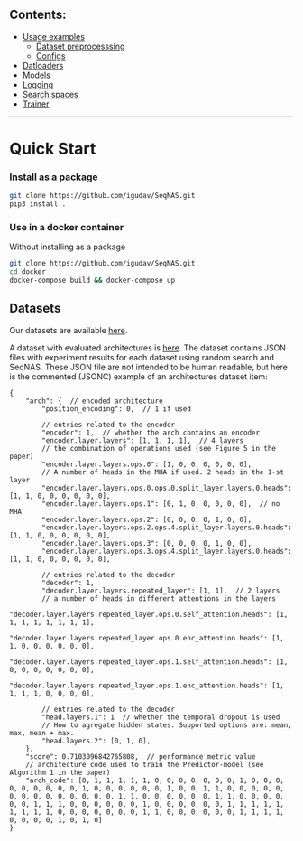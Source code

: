 ## 
## Contents:
- [Usage examples](./examples/README.md)
    -  [Dataset preprocesssing](./examples/dataset_preprocess/README.md)
    -  [Configs](./examples/sample_configs/README.md)
- [Datloaders](./src/SeqNAS/datasets/README.md)
- [Models](./src/SeqNAS/models/README.md)
- [Logging](./src/SeqNAS/nash_logging/README.md)
- [Search spaces](./src/SeqNAS/search_spaces/README.md)
- [Trainer](./src/SeqNAS/trainers/README.md)



<hr>

# Quick Start                                                                                                                                                                                            
### Install as a package

```bash
git clone https://github.com/igudav/SeqNAS.git
pip3 install . 
```

### Use in a docker container

Without installing as a package

```bash
git clone https://github.com/igudav/SeqNAS.git
cd docker
docker-compose build && docker-compose up
```

## Datasets
Our datasets are available [here](https://disk.yandex.ru/d/N2TzBBTo8Ac7lQ). 

A dataset with evaluated architectures is [here](nas-bench-event-sequences.zip).
The dataset contains JSON files with experiment results for each dataset using random search and SeqNAS.
These JSON file are not intended to be human readable, but here is the commented (JSONC) example of an architectures dataset item:

```jsonc
{
    "arch": {  // encoded architecture
        "position_encoding": 0,  // 1 if used

        // entries related to the encoder
        "encoder": 1,  // whether the arch contains an encoder
        "encoder.layer.layers": [1, 1, 1, 1],  // 4 layers
        // the combination of operations used (see Figure 5 in the paper)
        "encoder.layer.layers.ops.0": [1, 0, 0, 0, 0, 0, 0],
        // A number of heads in the MHA if used. 2 heads in the 1-st layer
        "encoder.layer.layers.ops.0.ops.0.split_layer.layers.0.heads": [1, 1, 0, 0, 0, 0, 0, 0],
        "encoder.layer.layers.ops.1": [0, 1, 0, 0, 0, 0, 0],  // no MHA
        "encoder.layer.layers.ops.2": [0, 0, 0, 0, 1, 0, 0],
        "encoder.layer.layers.ops.2.ops.4.split_layer.layers.0.heads": [1, 1, 0, 0, 0, 0, 0, 0],
        "encoder.layer.layers.ops.3": [0, 0, 0, 0, 1, 0, 0],
        "encoder.layer.layers.ops.3.ops.4.split_layer.layers.0.heads": [1, 1, 0, 0, 0, 0, 0, 0],

        // entries related to the decoder
        "decoder": 1,
        "decoder.layer.layers.repeated_layer": [1, 1],  // 2 layers
        // a number of heads in different attentions in the layers
        "decoder.layer.layers.repeated_layer.ops.0.self_attention.heads": [1, 1, 1, 1, 1, 1, 1, 1],
        "decoder.layer.layers.repeated_layer.ops.0.enc_attention.heads": [1, 1, 0, 0, 0, 0, 0, 0],
        "decoder.layer.layers.repeated_layer.ops.1.self_attention.heads": [1, 0, 0, 0, 0, 0, 0, 0],
        "decoder.layer.layers.repeated_layer.ops.1.enc_attention.heads": [1, 1, 1, 1, 0, 0, 0, 0],

        // entries related to the decoder
        "head.layers.1": 1  // whether the temporal dropout is used
        // How to agregate hidden states. Supported options are: mean, max, mean + max.
        "head.layers.2": [0, 1, 0],
    },
    "score": 0.7103096842765808,  // performance metric value
    // architecture code used to train the Predictor-model (see Algorithm 1 in the paper)
    "arch_code": [0, 1, 1, 1, 1, 1, 0, 0, 0, 0, 0, 0, 0, 1, 0, 0, 0, 0, 0, 0, 0, 0, 0, 1, 0, 0, 0, 0, 0, 0, 1, 0, 0, 1, 1, 0, 0, 0, 0, 0, 0, 0, 0, 0, 0, 0, 0, 0, 0, 1, 1, 0, 0, 0, 0, 0, 0, 1, 1, 0, 0, 0, 0, 0, 0, 1, 1, 1, 0, 0, 0, 0, 0, 0, 1, 0, 0, 0, 0, 0, 0, 1, 1, 1, 1, 1, 1, 1, 1, 1, 0, 0, 0, 0, 0, 0, 0, 1, 1, 0, 0, 0, 0, 0, 0, 1, 1, 1, 1, 0, 0, 0, 0, 1, 0, 1, 0]
}
```
